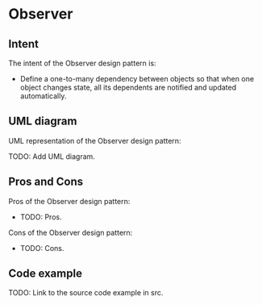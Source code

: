 # Observer

## Intent

The intent of the Observer design pattern is:

- Define a one-to-many dependency between objects so that when one object changes state, all its dependents are notified and updated automatically.

## UML diagram

UML representation of the Observer design pattern:

TODO: Add UML diagram.

## Pros and Cons

Pros of the Observer design pattern:

- TODO: Pros.

Cons of the Observer design pattern:

- TODO: Cons.

## Code example

TODO: Link to the source code example in src.
